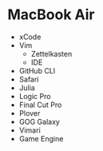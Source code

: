 # MacBook Air
- xCode
- Vim
	- Zettelkasten
	- IDE
- GitHub CLI
- Safari
- Julia
- Logic Pro
- Final Cut Pro
- Plover
- GOG Galaxy
- Vimari
- Game Engine